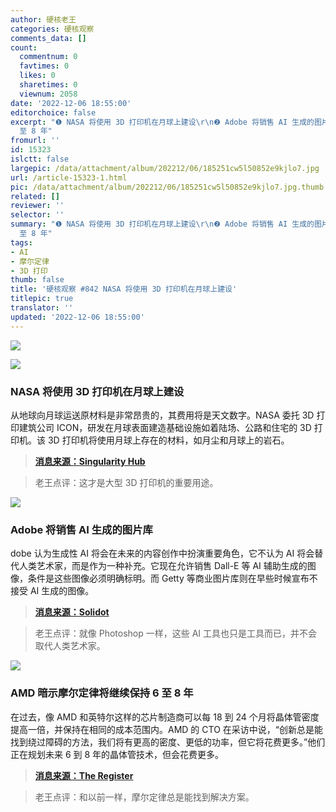 ```yaml
---
author: 硬核老王
categories: 硬核观察
comments_data: []
count:
  commentnum: 0
  favtimes: 0
  likes: 0
  sharetimes: 0
  viewnum: 2058
date: '2022-12-06 18:55:00'
editorchoice: false
excerpt: "❶ NASA 将使用 3D 打印机在月球上建设\r\n❷ Adobe 将销售 AI 生成的图片库\r\n❸ AMD 暗示摩尔定律将继续保持 6
  至 8 年"
fromurl: ''
id: 15323
islctt: false
largepic: /data/attachment/album/202212/06/185251cw5l50852e9kjlo7.jpg
url: /article-15323-1.html
pic: /data/attachment/album/202212/06/185251cw5l50852e9kjlo7.jpg.thumb.jpg
related: []
reviewer: ''
selector: ''
summary: "❶ NASA 将使用 3D 打印机在月球上建设\r\n❷ Adobe 将销售 AI 生成的图片库\r\n❸ AMD 暗示摩尔定律将继续保持 6
  至 8 年"
tags:
- AI
- 摩尔定律
- 3D 打印
thumb: false
title: '硬核观察 #842 NASA 将使用 3D 打印机在月球上建设'
titlepic: true
translator: ''
updated: '2022-12-06 18:55:00'
---
```


![](/data/attachment/album/202212/06/185251cw5l50852e9kjlo7.jpg)


![](/data/attachment/album/202212/06/185308g4pce8z5eyk7vkv8.jpg)


### NASA 将使用 3D 打印机在月球上建设


从地球向月球运送原材料是非常昂贵的，其费用将是天文数字。NASA 委托 3D 打印建筑公司 ICON，研发在月球表面建造基础设施如着陆场、公路和住宅的 3D 打印机。该 3D 打印机将使用月球上存在的材料，如月尘和月球上的岩石。



> 
> **[消息来源：Singularity Hub](https://singularityhub.com/2022/12/01/nasa-gave-icon-57-million-to-build-a-3d-printer-for-structures-on-the-moon/)**
> 
> 
> 



> 
> 老王点评：这才是大型 3D 打印机的重要用途。
> 
> 
> 


![](/data/attachment/album/202212/06/185322s75pcjrzxx5wmwr5.jpg)


### Adobe 将销售 AI 生成的图片库


dobe 认为生成性 AI 将会在未来的内容创作中扮演重要角色，它不认为 AI 将会替代人类艺术家，而是作为一种补充。它现在允许销售 Dall-E 等 AI 辅助生成的图像，条件是这些图像必须明确标明。而 Getty 等商业图片库则在早些时候宣布不接受 AI 生成的图像。



> 
> **[消息来源：Solidot](https://www.solidot.org/story?sid=73565)**
> 
> 
> 



> 
> 老王点评：就像 Photoshop 一样，这些 AI 工具也只是工具而已，并不会取代人类艺术家。
> 
> 
> 


![](/data/attachment/album/202212/06/185446ml3nn322f61w7zx6.jpg)


### AMD 暗示摩尔定律将继续保持 6 至 8 年


在过去，像 AMD 和英特尔这样的芯片制造商可以每 18 到 24 个月将晶体管密度提高一倍，并保持在相同的成本范围内。AMD 的 CTO 在采访中说，“创新总是能找到绕过障碍的方法，我们将有更高的密度、更低的功率，但它将花费更多。”他们正在规划未来 6 到 8 年的晶体管技术，但会花费更多。



> 
> **[消息来源：The Register](https://www.theregister.com/2022/12/02/amd_transistor_tech/)**
> 
> 
> 



> 
> 老王点评：和以前一样，摩尔定律总是能找到解决方案。
> 
> 
>